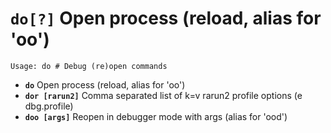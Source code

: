<!-- TITLE: do -->

#  **`do[?]`** Open process (reload, alias for 'oo')


```text
Usage: do # Debug (re)open commands
```


- **`do`** Open process (reload, alias for 'oo')
- **`dor [rarun2]`** Comma separated list of k=v rarun2 profile options (e dbg.profile)
- **`doo [args]`** Reopen in debugger mode with args (alias for 'ood')

<p hidden>do dor doo</p>